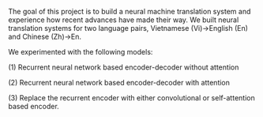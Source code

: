 The goal of this project is to build a neural machine translation system and experience how recent advances have made their way. We built neural translation systems for two language pairs, Vietnamese (Vi)→English (En) and Chinese (Zh)→En. 

We experimented with the following models:

(1) Recurrent neural network based encoder-decoder without attention

(2) Recurrent neural network based encoder-decoder with attention

(3) Replace the recurrent encoder with either convolutional or self-attention based encoder.
